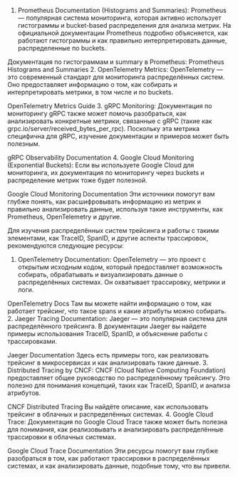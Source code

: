 1. Prometheus Documentation (Histograms and Summaries):
   Prometheus — популярная система мониторинга, которая активно использует гистограммы и bucket-based распределения для анализа метрик. На официальной документации Prometheus подробно объясняется, как работают гистограммы и как правильно интерпретировать данные, распределенные по buckets.

Документация по гистограммам и summary в Prometheus: Prometheus Histograms and Summaries
2. OpenTelemetry Metrics:
   OpenTelemetry — это современный стандарт для мониторинга распределённых систем. Оно предоставляет информацию о том, как собирать и интерпретировать метрики, в том числе и по buckets.

OpenTelemetry Metrics Guide
3. gRPC Monitoring:
   Документация по мониторингу gRPC также может помочь разобраться, как анализировать конкретные метрики, связанные с gRPC (такие как grpc.io/server/received_bytes_per_rpc). Поскольку эта метрика специфична для gRPC, изучение документации и примеров может быть полезным.

gRPC Observability Documentation
4. Google Cloud Monitoring (Exponential Buckets):
   Если вы используете Google Cloud для мониторинга, их документация по мониторингу через buckets и распределение метрик тоже будет полезной.

Google Cloud Monitoring Documentation
Эти источники помогут вам глубже понять, как расшифровывать информацию из метрик и правильно анализировать данные, используя такие инструменты, как Prometheus, OpenTelemetry и другие.


Для изучения распределённых систем трейсинга и работы с такими элементами, как TraceID, SpanID, и другие аспекты трассировок, рекомендуются следующие ресурсы:

1. OpenTelemetry Documentation:
   OpenTelemetry — это проект с открытым исходным кодом, который предоставляет возможность собирать, обрабатывать и визуализировать данные о распределённых системах. Он охватывает трассировку, метрики и логи.

OpenTelemetry Docs
Там вы можете найти информацию о том, как работает трейсинг, что такое spans и какие атрибуты можно собирать.
2. Jaeger Tracing Documentation:
   Jaeger — это популярная система для распределённого трейсинга. В документации Jaeger вы найдете примеры использования TraceID, SpanID, и объяснение работы с трассировками.

Jaeger Documentation
Здесь есть примеры того, как реализовать трейсинг в микросервисах и как анализировать такие данные.
3. Distributed Tracing by CNCF:
   CNCF (Cloud Native Computing Foundation) предоставляет общее руководство по распределённому трейсингу. Это полезно для понимания концепций, таких как TraceID, SpanID, и анализа атрибутов.

CNCF Distributed Tracing
Вы найдёте описание, как использовать трейсинг в облачных и распределённых системах.
4. Google Cloud Trace:
   Документация по Google Cloud Trace также может быть полезна для понимания, как реализовывать и анализировать распределённые трассировки в облачных системах.

Google Cloud Trace Documentation
Эти ресурсы помогут вам глубже разобраться в том, как работают трассировки в распределённых системах, и как анализировать данные, подобные тому, что вы привели.